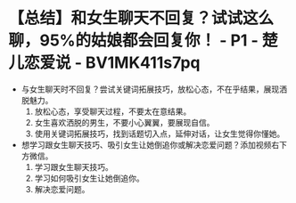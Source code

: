 # 【总结】和女生聊天不回复？试试这么聊，95%的姑娘都会回复你！ - P1 - 楚儿恋爱说 - BV1MK411s7pq

-   与女生聊天时不回复？尝试关键词拓展技巧，放松心态，不在乎结果，展现洒脱魅力。
    1.  放松心态，享受聊天过程，不要太在意结果。
    2.  女生喜欢洒脱的男生，不要小心翼翼，要展现自信。
    3.  使用关键词拓展技巧，找到话题切入点，延伸对话，让女生觉得你懂她。
-   想学习跟女生聊天技巧、吸引女生让她倒追你或解决恋爱问题？添加视频右下方微信。
    1.  学习跟女生聊天技巧。
    2.  学习如何吸引女生让她倒追你。
    3.  解决恋爱问题。